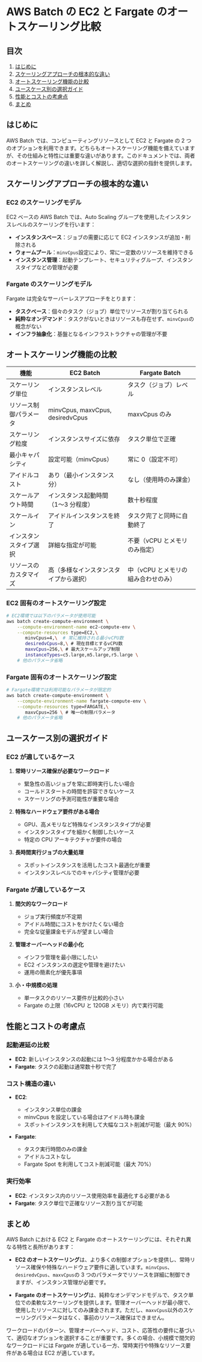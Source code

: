 # AWS Batch の EC2 と Fargate のオートスケーリング比較

## 目次

1. [はじめに](#はじめに)
2. [スケーリングアプローチの根本的な違い](#スケーリングアプローチの根本的な違い)
3. [オートスケーリング機能の比較](#オートスケーリング機能の比較)
4. [ユースケース別の選択ガイド](#ユースケース別の選択ガイド)
5. [性能とコストの考慮点](#性能とコストの考慮点)
6. [まとめ](#まとめ)

## はじめに

AWS Batch では、コンピューティングリソースとして EC2 と Fargate の 2 つのオプションを利用できます。どちらもオートスケーリング機能を備えていますが、その仕組みと特性には重要な違いがあります。このドキュメントでは、両者のオートスケーリングの違いを詳しく解説し、適切な選択の指針を提供します。

## スケーリングアプローチの根本的な違い

### EC2 のスケーリングモデル

EC2 ベースの AWS Batch では、Auto Scaling グループを使用したインスタンスレベルのスケーリングを行います：

- **インスタンスベース**：ジョブの需要に応じて EC2 インスタンスが追加・削除される
- **ウォームプール**：`minvCpus`設定により、常に一定数のリソースを維持できる
- **インスタンス管理**：起動テンプレート、セキュリティグループ、インスタンスタイプなどの管理が必要

### Fargate のスケーリングモデル

Fargate は完全なサーバーレスアプローチをとります：

- **タスクベース**：個々のタスク（ジョブ）単位でリソースが割り当てられる
- **純粋なオンデマンド**：タスクがないときはリソースも存在せず、`minvCpus`の概念がない
- **インフラ抽象化**：基盤となるインフラストラクチャの管理が不要

## オートスケーリング機能の比較

| 機能                   | EC2 Batch                              | Fargate Batch                       |
| ---------------------- | -------------------------------------- | ----------------------------------- |
| スケーリング単位       | インスタンスレベル                     | タスク（ジョブ）レベル              |
| リソース制御パラメータ | minvCpus, maxvCpus, desiredvCpus       | maxvCpus のみ                       |
| スケーリング粒度       | インスタンスサイズに依存               | タスク単位で正確                    |
| 最小キャパシティ       | 設定可能（minvCpus）                   | 常に 0（設定不可）                  |
| アイドルコスト         | あり（最小インスタンス分）             | なし（使用時のみ課金）              |
| スケールアウト時間     | インスタンス起動時間（1〜3 分程度）    | 数十秒程度                          |
| スケールイン           | アイドルインスタンスを終了             | タスク完了と同時に自動終了          |
| インスタンスタイプ選択 | 詳細な指定が可能                       | 不要（vCPU とメモリのみ指定）       |
| リソースのカスタマイズ | 高（多様なインスタンスタイプから選択） | 中（vCPU とメモリの組み合わせのみ） |

### EC2 固有のオートスケーリング設定

```bash
# EC2環境では以下のパラメータが使用可能
aws batch create-compute-environment \
    --compute-environment-name ec2-compute-env \
    --compute-resources type=EC2,\
       minvCpus=4,\  # 常に維持される最小vCPU数
       desiredvCpus=8,\ # 現在目標とするvCPU数
       maxvCpus=256,\ # 最大スケールアップ制限
       instanceTypes=c5.large,m5.large,r5.large \
    # 他のパラメータ省略
```

### Fargate 固有のオートスケーリング設定

```bash
# Fargate環境では利用可能なパラメータが限定的
aws batch create-compute-environment \
    --compute-environment-name fargate-compute-env \
    --compute-resources type=FARGATE,\
       maxvCpus=256 \ # 唯一の制限パラメータ
    # 他のパラメータ省略
```

## ユースケース別の選択ガイド

### EC2 が適しているケース

1. **常時リソース確保が必要なワークロード**

   - 緊急性の高いジョブを常に即時実行したい場合
   - コールドスタートの時間を許容できないケース
   - スケーリングの予測可能性が重要な場合

2. **特殊なハードウェア要件がある場合**

   - GPU、高メモリなど特殊なインスタンスタイプが必要
   - インスタンスタイプを細かく制御したいケース
   - 特定の CPU アーキテクチャが要件の場合

3. **長時間実行ジョブの大量処理**
   - スポットインスタンスを活用したコスト最適化が重要
   - インスタンスレベルでのキャパシティ管理が必要

### Fargate が適しているケース

1. **間欠的なワークロード**

   - ジョブ実行頻度が不定期
   - アイドル時間にコストをかけたくない場合
   - 完全な従量課金モデルが望ましい場合

2. **管理オーバーヘッドの最小化**

   - インフラ管理を最小限にしたい
   - EC2 インスタンスの選定や管理を避けたい
   - 運用の簡素化が優先事項

3. **小・中規模の処理**
   - 単一タスクのリソース要件が比較的小さい
   - Fargate の上限（16vCPU と 120GB メモリ）内で実行可能

## 性能とコストの考慮点

### 起動遅延の比較

- **EC2**: 新しいインスタンスの起動には 1〜3 分程度かかる場合がある
- **Fargate**: タスクの起動は通常数十秒で完了

### コスト構造の違い

- **EC2**:

  - インスタンス単位の課金
  - minvCpus を設定している場合はアイドル時も課金
  - スポットインスタンスを利用して大幅なコスト削減が可能（最大 90%）

- **Fargate**:
  - タスク実行時間のみの課金
  - アイドルコストなし
  - Fargate Spot を利用してコスト削減可能（最大 70%）

### 実行効率

- **EC2**: インスタンス内のリソース使用効率を最適化する必要がある
- **Fargate**: タスク単位で正確なリソース割り当てが可能

## まとめ

AWS Batch における EC2 と Fargate のオートスケーリングには、それぞれ異なる特性と長所があります：

- **EC2 のオートスケーリング**は、より多くの制御オプションを提供し、常時リソース確保や特殊なハードウェア要件に適しています。`minvCpus`、`desiredvCpus`、`maxvCpus`の 3 つのパラメータでリソースを詳細に制御できますが、インスタンス管理が必要です。

- **Fargate のオートスケーリング**は、純粋なオンデマンドモデルで、タスク単位での柔軟なスケーリングを提供します。管理オーバーヘッドが最小限で、使用したリソースに対してのみ課金されます。ただし、`maxvCpus`以外のスケーリングパラメータはなく、事前のリソース確保はできません。

ワークロードのパターン、管理オーバーヘッド、コスト、応答性の要件に基づいて、適切なオプションを選択することが重要です。多くの場合、小規模で間欠的なワークロードには Fargate が適している一方、常時実行や特殊なリソース要件がある場合は EC2 が適しています。
